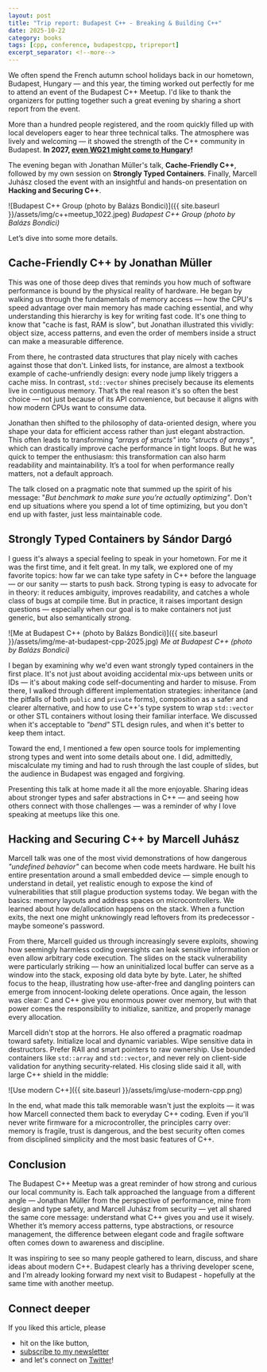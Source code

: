 ```yaml
---
layout: post
title: "Trip report: Budapest C++ - Breaking & Building C++"
date: 2025-10-22
category: books
tags: [cpp, conference, budapestcpp, tripreport]
excerpt_separator: <!--more-->
---
```

We often spend the French autumn school holidays back in our hometown, Budapest, Hungary — and this year, the timing worked out perfectly for me to attend an event of the Budapest C++ Meetup. I'd like to thank the organizers for putting together such a great evening by sharing a short report from the event.

More than a hundred people registered, and the room quickly filled up with local developers eager to hear three technical talks. The atmosphere was lively and welcoming — it showed the strength of the C++ community in Budapest. **In 2027, [even WG21 might come to Hungary](https://isocpp.org/std/meetings-and-participation/upcoming-meetings)!**

The evening began with Jonathan Müller's talk, **Cache-Friendly C++**, followed by my own session on **Strongly Typed Containers**. Finally, Marcell Juhász closed the event with an insightful and hands-on presentation on **Hacking and Securing C++**.

![Budapest C++ Group (photo by Balázs Bondici)]({{ site.baseurl }}/assets/img/c++meetup_1022.jpeg)
*Budapest C++ Group (photo by Balázs Bondici)*

Let’s dive into some more details.

## Cache-Friendly C++ by Jonathan Müller

This was one of those deep dives that reminds you how much of software performance is bound by the physical reality of hardware. He began by walking us through the fundamentals of memory access — how the CPU's speed advantage over main memory has made caching essential, and why understanding this hierarchy is key for writing fast code. It's one thing to know that "cache is fast, RAM is slow", but Jonathan illustrated this vividly: object size, access patterns, and even the order of members inside a struct can make a measurable difference.

From there, he contrasted data structures that play nicely with caches against those that don't. Linked lists, for instance, are almost a textbook example of cache-unfriendly design: every node jump likely triggers a cache miss. In contrast, `std::vector` shines precisely because its elements live in contiguous memory. That’s the real reason it's so often the best choice — not just because of its API convenience, but because it aligns with how modern CPUs want to consume data.

Jonathan then shifted to the philosophy of data-oriented design, where you shape your data for efficient access rather than just elegant abstraction. This often leads to transforming *"arrays of structs"* into *"structs of arrays"*, which can drastically improve cache performance in tight loops. But he was quick to temper the enthusiasm: this transformation can also harm readability and maintainability. It’s a tool for when performance really matters, not a default approach.

The talk closed on a pragmatic note that summed up the spirit of his message: "*But benchmark to make sure you’re actually optimizing"*. Don't end up situations where you spend a lot of time optimizing, but you don't end up with faster, just less maintainable code.

## Strongly Typed Containers by Sándor Dargó

I guess it's always a special feeling to speak in your hometown. For me it was the first time, and it felt great. In my talk, we explored one of my favorite topics: how far we can take type safety in C++ before the language — or our sanity — starts to push back. Strong typing is easy to advocate for in theory: it reduces ambiguity, improves readability, and catches a whole class of bugs at compile time. But in practice, it raises important design questions — especially when our goal is to make containers not just generic, but also semantically strong.

![Me at Budapest C++ (photo by Balázs Bondici)]({{ site.baseurl }}/assets/img/me-at-budapest-cpp-2025.jpg)
*Me at Budapest C++ (photo by Balázs Bondici)*

I began by examining why we'd even want strongly typed containers in the first place. It's not just about avoiding accidental mix-ups between units or IDs — it's about making code self-documenting and harder to misuse. From there, I walked through different implementation strategies: inheritance (and the pitfalls of both `public` and `private` forms), composition as a safer and clearer alternative, and how to use C++'s type system to wrap `std::vector` or other STL containers without losing their familiar interface. We discussed when it's acceptable to *"bend"* STL design rules, and when it's better to keep them intact.

Toward the end, I mentioned a few open source tools for implementing strong types and went into some details about one. I did, admittedly, miscalculate my timing and had to rush through the last couple of slides, but the audience in Budapest was engaged and forgiving.

Presenting this talk at home made it all the more enjoyable. Sharing ideas about stronger types and safer abstractions in C++ —  and seeing how others connect with those challenges — was a reminder of why I love speaking at meetups like this one.

## Hacking and Securing C++ by Marcell Juhász

Marcell talk was one of the most vivid demonstrations of how dangerous *"undefined behavior"* can become when code meets hardware. He built his entire presentation around a small embedded device — simple enough to understand in detail, yet realistic enough to expose the kind of vulnerabilities that still plague production systems today. We began with the basics: memory layouts and address spaces on microcontrollers. We learned about how de/allocation happens on the stack. When a function exits, the next one might unknowingly read leftovers from its predecessor - maybe someone's password.

From there, Marcell guided us through increasingly severe exploits, showing how seemingly harmless coding oversights can leak sensitive information or even allow arbitrary code execution. The slides on the stack vulnerability were particularly striking — how an uninitialized local buffer can serve as a window into the stack, exposing old data byte by byte. Later, he shifted focus to the heap, illustrating how use-after-free and dangling pointers can emerge from innocent-looking delete operations. Once again, the lesson was clear: C and C++ give you enormous power over memory, but with that power comes the responsibility to initialize, sanitize, and properly manage every allocation.

Marcell didn't stop at the horrors. He also offered a pragmatic roadmap toward safety. Initialize local and dynamic variables. Wipe sensitive data in destructors. Prefer RAII and smart pointers to raw ownership. Use bounded containers like `std::array` and `std::vector`, and never rely on client-side validation for anything security-related. His closing slide said it all, with large C++ shield in the middle:

![Use modern C++]({{ site.baseurl }}/assets/img/use-modern-cpp.png)

In the end, what made this talk memorable wasn't just the exploits — it was how Marcell connected them back to everyday C++ coding. Even if you'll never write firmware for a microcontroller, the principles carry over: memory is fragile, trust is dangerous, and the best security often comes from disciplined simplicity and the most basic features of C++.

## Conclusion

The Budapest C++ Meetup was a great reminder of how strong and curious our local community is. Each talk approached the language from a different angle — Jonathan Müller from the perspective of performance, mine from design and type safety, and Marcell Juhász from security — yet all shared the same core message: understand what C++ gives you and use it wisely. Whether it’s memory access patterns, type abstractions, or resource management, the difference between elegant code and fragile software often comes down to awareness and discipline.

It was inspiring to see so many people gathered to learn, discuss, and share ideas about modern C++. Budapest clearly has a thriving developer scene, and I'm already looking forward my next visit to Budapest - hopefully at the same time with another meetup.

## Connect deeper

If you liked this article, please 
- hit on the like button,  
- [subscribe to my newsletter](http://eepurl.com/gvcv1j) 
- and let's connect on [Twitter](https://twitter.com/SandorDargo)!
